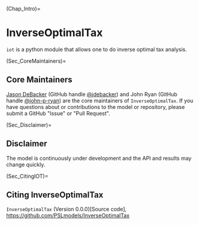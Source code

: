 (Chap_Intro)=
# InverseOptimalTax

`iot` is a python module that allows one to do inverse optimal tax analysis.


(Sec_CoreMaintainers)=
## Core Maintainers

[Jason DeBacker](https://www.jasondebacker.com/) (GitHub handle [@jdebacker](https://github.com/jdebacker)) and  John Ryan (GitHub handle [@john-p-ryan](https://github.com/john-p-ryan)) are the core maintainers of `InverseOptimalTax`. If you have questions about or contributions to the model or repository, please submit a GitHub "Issue" or "Pull Request".


(Sec_Disclaimer)=
## Disclaimer

The model is continuously under development and the API and results may change quickly.


(Sec_CitingIOT)=
## Citing InverseOptimalTax

`InverseOptimalTax` (Version 0.0.0)[Source code], https://github.com/PSLmodels/InverseOptimalTax
